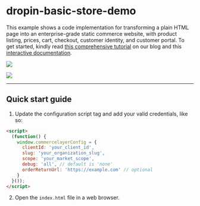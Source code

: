 # dropin-basic-store-demo

This example shows a code implementation for transforming a plain HTML page into an enterprise-grade static commerce website, with product listing, prices, cart, checkout, customer identity, and customer portal. To get started, kindly read [this comprehensive tutorial](https://commercelayer.io/blog/composable-commerce-with-micro-frontends) on our blog and this [interactive documentation](https://commercelayer.github.io/drop-in.js).

![](https://user-images.githubusercontent.com/1681269/203999041-980f0dec-4fca-45c9-a558-b14153158106.jpg)

![](https://www.datocms-assets.com/35053/1687788535-screenshot-2023-06-26-at-15-08-50.png)

---

## Quick start guide

1. Update the configuration script tag and add your valid credentials, like so:

```html
<script>
  (function() {
    window.commercelayerConfig = {
      clientId: 'your_client_id',
      slug: 'your_organization_slug',
      scope: 'your_market_scope',
      debug: 'all', // default is 'none'
      orderReturnUrl: 'https://example.com' // optional
    }
  }());
</script>
```

2. Open the `index.html` file in a web browser.
